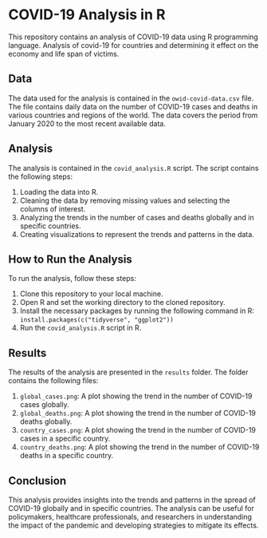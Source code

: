 # COVID-19 Analysis in R

This repository contains an analysis of COVID-19 data using R programming language. Analysis of covid-19 for countries and determining it effect on the economy and life span of victims.

## Data

The data used for the analysis is contained in the `owid-covid-data.csv` file. The file contains daily data on the number of COVID-19 cases and deaths in various countries and regions of the world. The data covers the period from January 2020 to the most recent available data.

## Analysis

The analysis is contained in the `covid_analysis.R` script. The script contains the following steps:

1. Loading the data into R.
2. Cleaning the data by removing missing values and selecting the columns of interest.
3. Analyzing the trends in the number of cases and deaths globally and in specific countries.
4. Creating visualizations to represent the trends and patterns in the data.

## How to Run the Analysis

To run the analysis, follow these steps:

1. Clone this repository to your local machine.
2. Open R and set the working directory to the cloned repository.
3. Install the necessary packages by running the following command in R: `install.packages(c("tidyverse", "ggplot2"))`
4. Run the `covid_analysis.R` script in R.

## Results

The results of the analysis are presented in the `results` folder. The folder contains the following files:

1. `global_cases.png`: A plot showing the trend in the number of COVID-19 cases globally.
2. `global_deaths.png`: A plot showing the trend in the number of COVID-19 deaths globally.
3. `country_cases.png`: A plot showing the trend in the number of COVID-19 cases in a specific country.
4. `country_deaths.png`: A plot showing the trend in the number of COVID-19 deaths in a specific country.

## Conclusion

This analysis provides insights into the trends and patterns in the spread of COVID-19 globally and in specific countries. The analysis can be useful for policymakers, healthcare professionals, and researchers in understanding the impact of the pandemic and developing strategies to mitigate its effects.
